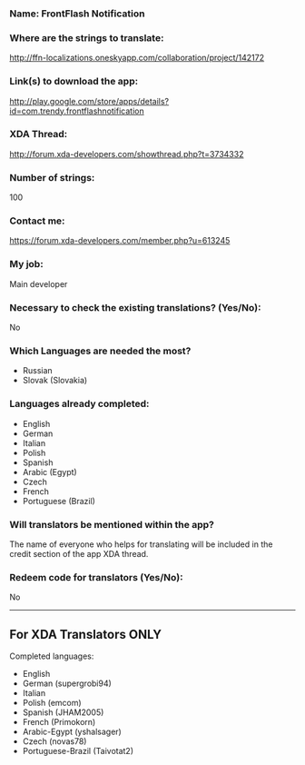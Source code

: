 <!-- Name of your app -->
### Name: FrontFlash Notification

<!-- Provide a public accessible link, where the translation can 
be discussed and improved. (paid platforms are not allowed) -->
### Where are the strings to translate:
http://ffn-localizations.oneskyapp.com/collaboration/project/142172

### Link(s) to download the app:
http://play.google.com/store/apps/details?id=com.trendy.frontflashnotification

<!-- Optional -->
### XDA Thread:
http://forum.xda-developers.com/showthread.php?t=3734332

### Number of strings:
100

<!-- Provide an email address, your account on social networks...-->
### Contact me:
https://forum.xda-developers.com/member.php?u=613245

<!-- Tell us if you are the main developer, community manager, designer,...-->
### My job:
Main developer

<!-- If you only want to receive translations for untranslated strings only -->
### Necessary to check the existing translations? (Yes/No):
No

<!-- Optional -->
### Which Languages are needed the most?
* Russian
* Slovak (Slovakia)

### Languages already completed:
* English
* German
* Italian
* Polish
* Spanish
* Arabic (Egypt)
* Czech
* French
* Portuguese (Brazil)

<!-- Credits are always appreciated -->
### Will translators be mentioned within the app?
The name of everyone who helps for translating will be included in the credit section of the app XDA thread.

<!-- Some developers offer redeem codes to thank translators 
and/or to help them to translate strings that are specific to PRO 
features. Please explain how to request one -->
### Redeem code for translators (Yes/No):
No

***

## For XDA Translators ONLY
Completed languages:
<!-- Add your XDA username next to your language(s) -->
* English
* German (supergrobi94)
* Italian
* Polish (emcom)
* Spanish (JHAM2005)
* French (Primokorn)
* Arabic-Egypt (yshalsager)
* Czech (novas78)
* Portuguese-Brazil (Taivotat2)
